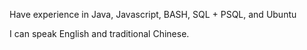 Have experience in Java, Javascript, BASH, SQL + PSQL, and Ubuntu

I can speak English and traditional Chinese.

